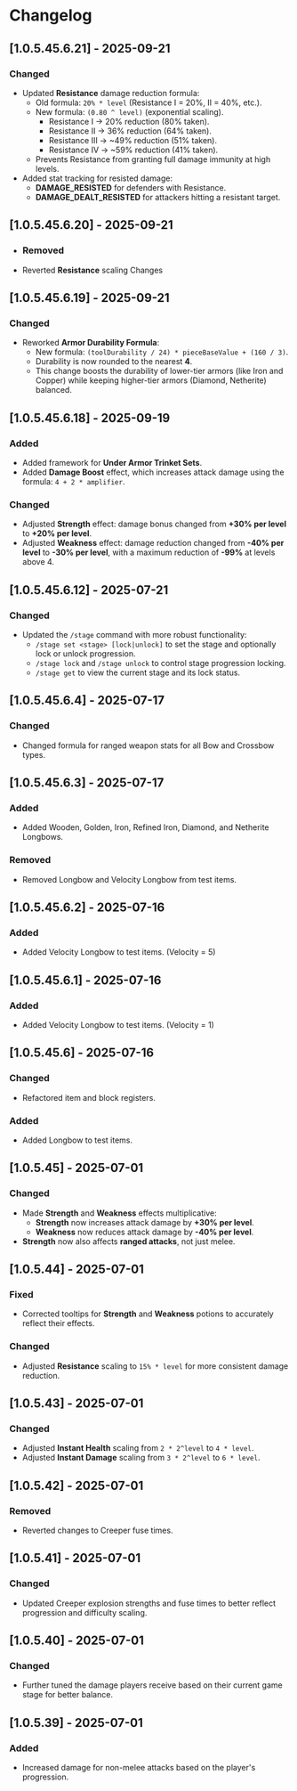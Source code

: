 # Changelog
## [1.0.5.45.6.21] - 2025-09-21
### Changed
- Updated **Resistance** damage reduction formula:
    - Old formula: `20% * level` (Resistance I = 20%, II = 40%, etc.).
    - New formula: `(0.80 ^ level)` (exponential scaling).
        - Resistance I → 20% reduction (80% taken).
        - Resistance II → 36% reduction (64% taken).
        - Resistance III → ~49% reduction (51% taken).
        - Resistance IV → ~59% reduction (41% taken).
    - Prevents Resistance from granting full damage immunity at high levels.
- Added stat tracking for resisted damage:
    - **DAMAGE_RESISTED** for defenders with Resistance.
    - **DAMAGE_DEALT_RESISTED** for attackers hitting a resistant target.
## [1.0.5.45.6.20] - 2025-09-21
- ### Removed
- Reverted **Resistance** scaling Changes
## [1.0.5.45.6.19] - 2025-09-21
### Changed
- Reworked **Armor Durability Formula**:
    - New formula: `(toolDurability / 24) * pieceBaseValue + (160 / 3)`.
    - Durability is now rounded to the nearest **4**.
    - This change boosts the durability of lower-tier armors (like Iron and Copper) while keeping higher-tier armors (Diamond, Netherite) balanced.

## [1.0.5.45.6.18] - 2025-09-19
### Added
- Added framework for **Under Armor Trinket Sets**.
- Added **Damage Boost** effect, which increases attack damage using the formula: `4 + 2 * amplifier`.

### Changed
- Adjusted **Strength** effect: damage bonus changed from **+30% per level** to **+20% per level**.
- Adjusted **Weakness** effect: damage reduction changed from **-40% per level** to **-30% per level**, with a maximum reduction of **-99%** at levels above 4.


## [1.0.5.45.6.12] - 2025-07-21
### Changed
- Updated the `/stage` command with more robust functionality:
  - `/stage set <stage> [lock|unlock]` to set the stage and optionally lock or unlock progression.
  - `/stage lock` and `/stage unlock` to control stage progression locking.
  - `/stage get` to view the current stage and its lock status.

## [1.0.5.45.6.4] - 2025-07-17
### Changed
- Changed formula for ranged weapon stats for all Bow and Crossbow types.

## [1.0.5.45.6.3] - 2025-07-17
### Added
- Added Wooden, Golden, Iron, Refined Iron, Diamond, and Netherite Longbows.

### Removed
- Removed Longbow and Velocity Longbow from test items.

## [1.0.5.45.6.2] - 2025-07-16
### Added
- Added Velocity Longbow to test items. (Velocity = 5)

## [1.0.5.45.6.1] - 2025-07-16
### Added
- Added Velocity Longbow to test items. (Velocity = 1)

## [1.0.5.45.6] - 2025-07-16
### Changed
- Refactored item and block registers.

### Added
- Added Longbow to test items.

## [1.0.5.45] - 2025-07-01
### Changed
- Made **Strength** and **Weakness** effects multiplicative:
  - **Strength** now increases attack damage by **+30% per level**.
  - **Weakness** now reduces attack damage by **-40% per level**.
- **Strength** now also affects **ranged attacks**, not just melee.


## [1.0.5.44] - 2025-07-01
### Fixed
- Corrected tooltips for **Strength** and **Weakness** potions to accurately reflect their effects.

### Changed
- Adjusted **Resistance** scaling to `15% * level` for more consistent damage reduction.

## [1.0.5.43] - 2025-07-01
### Changed
- Adjusted **Instant Health** scaling from `2 * 2^level` to `4 * level`.
- Adjusted **Instant Damage** scaling from `3 * 2^level` to `6 * level`.

## [1.0.5.42] - 2025-07-01
### Removed
- Reverted changes to Creeper fuse times.

## [1.0.5.41] - 2025-07-01
### Changed
- Updated Creeper explosion strengths and fuse times to better reflect progression and difficulty scaling.

## [1.0.5.40] - 2025-07-01
### Changed
- Further tuned the damage players receive based on their current game stage for better balance.

## [1.0.5.39] - 2025-07-01
### Added
- Increased damage for non-melee attacks based on the player's progression.